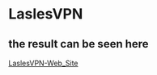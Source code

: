 # LaslesVPN

## the result can be seen here

[LaslesVPN-Web_Site](https://sunex12.github.io/LaslesVPN/)
